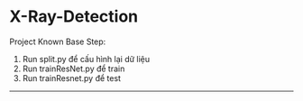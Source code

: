 # X-Ray-Detection
Project Known Base
Step:
1. Run split.py để cấu hình lại dữ liệu
2. Run trainResNet.py để train
3. Run trainResnet.py để test
--------------------------------------------------

